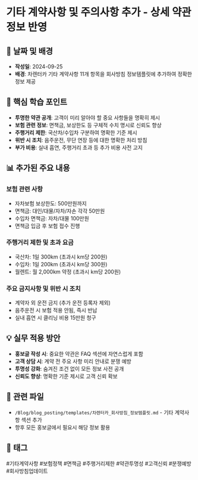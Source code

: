 # 기타 계약사항 및 주의사항 추가 - 상세 약관 정보 반영

## 📅 날짜 및 배경

- **작성일**: 2024-09-25
- **배경**: 차렌터카 기타 계약사항 11개 항목을 회사방침 정보템플릿에 추가하여 정확한 정보 제공

## 🎯 핵심 학습 포인트

- **투명한 약관 공개**: 고객이 미리 알아야 할 중요 사항들을 명확히 제시
- **보험 관련 정보**: 면책금, 보상한도 등 구체적 수치 명시로 신뢰도 향상
- **주행거리 제한**: 국산차/수입차 구분하여 명확한 기준 제시
- **위반 시 조치**: 음주운전, 무단 연장 등에 대한 명확한 처리 방침
- **부가 비용**: 실내 흡연, 주행거리 초과 등 추가 비용 사전 고지

## 📊 추가된 주요 내용

### 보험 관련 사항

- 자차보험 보상한도: 500만원까지
- 면책금: 대인/대물/자차/자손 각각 50만원
- 수입차 면책금: 자차/대물 100만원
- 면책금 입금 후 보험 접수 진행

### 주행거리 제한 및 초과 요금

- 국산차: 1일 300km (초과시 km당 200원)
- 수입차: 1일 200km (초과시 km당 300원)
- 월렌트: 월 2,000km 약정 (초과시 km당 200원)

### 주요 금지사항 및 위반 시 조치

- 계약자 외 운전 금지 (추가 운전 등록자 제외)
- 음주운전 시 보험 적용 안됨, 즉시 반납
- 실내 흡연 시 클리닝 비용 15만원 청구

## 💡 실무 적용 방안

- **홍보글 작성 시**: 중요한 약관은 FAQ 섹션에 자연스럽게 포함
- **고객 상담 시**: 계약 전 주요 사항 미리 안내로 분쟁 예방
- **투명성 강화**: 숨겨진 조건 없이 모든 정보 사전 공개
- **신뢰도 향상**: 명확한 기준 제시로 고객 신뢰 확보

## 🔗 관련 파일

- `/Blog/blog_posting/templates/차렌터카_회사방침_정보템플릿.md` - 기타 계약사항 섹션 추가
- 향후 모든 홍보글에서 필요시 해당 정보 활용

## 📌 태그

#기타계약사항 #보험정책 #면책금 #주행거리제한 #약관투명성 #고객신뢰 #분쟁예방 #회사방침업데이트
